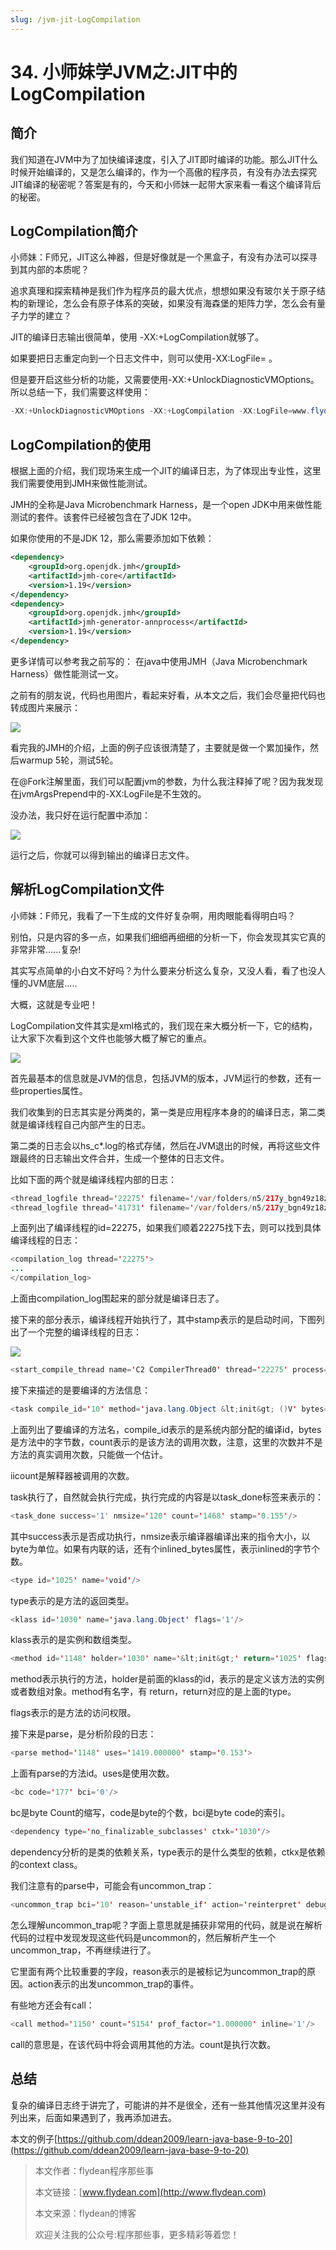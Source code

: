 ```yaml
---
slug: /jvm-jit-LogCompilation
---
```


# 34. 小师妹学JVM之:JIT中的LogCompilation

## 简介

我们知道在JVM中为了加快编译速度，引入了JIT即时编译的功能。那么JIT什么时候开始编译的，又是怎么编译的，作为一个高傲的程序员，有没有办法去探究JIT编译的秘密呢？答案是有的，今天和小师妹一起带大家来看一看这个编译背后的秘密。

## LogCompilation简介

小师妹：F师兄，JIT这么神器，但是好像就是一个黑盒子，有没有办法可以探寻到其内部的本质呢？

追求真理和探索精神是我们作为程序员的最大优点，想想如果没有玻尔关于原子结构的新理论，怎么会有原子体系的突破，如果没有海森堡的矩阵力学，怎么会有量子力学的建立？

JIT的编译日志输出很简单，使用 -XX:+LogCompilation就够了。

如果要把日志重定向到一个日志文件中，则可以使用-XX:LogFile= 。 

但是要开启这些分析的功能，又需要使用-XX:+UnlockDiagnosticVMOptions。 所以总结一下，我们需要这样使用：

~~~java
-XX:+UnlockDiagnosticVMOptions -XX:+LogCompilation -XX:LogFile=www.flydean.com.log
~~~

## LogCompilation的使用

根据上面的介绍，我们现场来生成一个JIT的编译日志，为了体现出专业性，这里我们需要使用到JMH来做性能测试。

JMH的全称是Java Microbenchmark Harness，是一个open JDK中用来做性能测试的套件。该套件已经被包含在了JDK 12中。

如果你使用的不是JDK 12，那么需要添加如下依赖：

~~~xml
<dependency>
    <groupId>org.openjdk.jmh</groupId>
    <artifactId>jmh-core</artifactId>
    <version>1.19</version>
</dependency>
<dependency>
    <groupId>org.openjdk.jmh</groupId>
    <artifactId>jmh-generator-annprocess</artifactId>
    <version>1.19</version>
</dependency>
~~~

更多详情可以参考我之前写的： 在java中使用JMH（Java Microbenchmark Harness）做性能测试一文。

之前有的朋友说，代码也用图片，看起来好看，从本文之后，我们会尽量把代码也转成图片来展示：

![](https://img-blog.csdnimg.cn/20200529101342389.png?x-oss-process=image/watermark,type_ZmFuZ3poZW5naGVpdGk,shadow_0,text_aHR0cDovL3d3dy5mbHlkZWFuLmNvbQ==,size_35,color_8F8F8F,t_70)

看完我的JMH的介绍，上面的例子应该很清楚了，主要就是做一个累加操作，然后warmup 5轮，测试5轮。

在@Fork注解里面，我们可以配置jvm的参数，为什么我注释掉了呢？因为我发现在jvmArgsPrepend中的-XX:LogFile是不生效的。

没办法，我只好在运行配置中添加：

![](https://img-blog.csdnimg.cn/20200529101742580.png?x-oss-process=image/watermark,type_ZmFuZ3poZW5naGVpdGk,shadow_0,text_aHR0cDovL3d3dy5mbHlkZWFuLmNvbQ==,size_35,color_8F8F8F,t_70)

运行之后，你就可以得到输出的编译日志文件。

## 解析LogCompilation文件

小师妹：F师兄，我看了一下生成的文件好复杂啊，用肉眼能看得明白吗？

别怕，只是内容的多一点，如果我们细细再细细的分析一下，你会发现其实它真的非常非常......复杂!

其实写点简单的小白文不好吗？为什么要来分析这么复杂，又没人看，看了也没人懂的JVM底层.....

大概，这就是专业吧！

LogCompilation文件其实是xml格式的，我们现在来大概分析一下，它的结构，让大家下次看到这个文件也能够大概了解它的重点。

![](https://img-blog.csdnimg.cn/20200529222302406.png?x-oss-process=image/watermark,type_ZmFuZ3poZW5naGVpdGk,shadow_0,text_aHR0cDovL3d3dy5mbHlkZWFuLmNvbQ==,size_35,color_8F8F8F,t_70)

首先最基本的信息就是JVM的信息，包括JVM的版本，JVM运行的参数，还有一些properties属性。

我们收集到的日志其实是分两类的，第一类是应用程序本身的的编译日志，第二类就是编译线程自己内部产生的日志。

第二类的日志会以hs_c*.log的格式存储，然后在JVM退出的时候，再将这些文件跟最终的日志输出文件合并，生成一个整体的日志文件。

比如下面的两个就是编译线程内部的日志：

~~~java
<thread_logfile thread='22275' filename='/var/folders/n5/217y_bgn49z18zvjch907xb00000gp/T//hs_c22275_pid83940.log'/>
<thread_logfile thread='41731' filename='/var/folders/n5/217y_bgn49z18zvjch907xb00000gp/T//hs_c41731_pid83940.log'/>
~~~

上面列出了编译线程的id=22275，如果我们顺着22275找下去，则可以找到具体编译线程的日志：

~~~java
<compilation_log thread='22275'>
...
</compilation_log>
~~~

上面由compilation_log围起来的部分就是编译日志了。

接下来的部分表示，编译线程开始执行了，其中stamp表示的是启动时间，下图列出了一个完整的编译线程的日志：

![](https://img-blog.csdnimg.cn/20200529224327438.png?x-oss-process=image/watermark,type_ZmFuZ3poZW5naGVpdGk,shadow_0,text_aHR0cDovL3d3dy5mbHlkZWFuLmNvbQ==,size_35,color_8F8F8F,t_70)

~~~java
<start_compile_thread name='C2 CompilerThread0' thread='22275' process='83940' stamp='0.058'/>
~~~

接下来描述的是要编译的方法信息：

~~~java
<task compile_id='10' method='java.lang.Object &lt;init&gt; ()V' bytes='1' count='1409' iicount='1409' stamp='0.153'>
~~~

上面列出了要编译的方法名，compile_id表示的是系统内部分配的编译id，bytes是方法中的字节数，count表示的是该方法的调用次数，注意，这里的次数并不是方法的真实调用次数，只能做一个估计。

iicount是解释器被调用的次数。

task执行了，自然就会执行完成，执行完成的内容是以task_done标签来表示的：

~~~java
<task_done success='1' nmsize='120' count='1468' stamp='0.155'/>
~~~

其中success表示是否成功执行，nmsize表示编译器编译出来的指令大小，以byte为单位。如果有内联的话，还有个inlined_bytes属性，表示inlined的字节个数。

~~~java
<type id='1025' name='void'/>
~~~

type表示的是方法的返回类型。

~~~java
<klass id='1030' name='java.lang.Object' flags='1'/>
~~~

klass表示的是实例和数组类型。

~~~java
<method id='1148' holder='1030' name='&lt;init&gt;' return='1025' flags='1' bytes='1' compile_id='1' compiler='c1' level='3' iicount='1419'/>
~~~

method表示执行的方法，holder是前面的klass的id，表示的是定义该方法的实例或者数组对象。method有名字，有
return，return对应的是上面的type。

flags表示的是方法的访问权限。

接下来是parse，是分析阶段的日志：

~~~java
<parse method='1148' uses='1419.000000' stamp='0.153'>
~~~

上面有parse的方法id。uses是使用次数。

~~~java
<bc code='177' bci='0'/>
~~~

bc是byte Count的缩写，code是byte的个数，bci是byte code的索引。

~~~java
<dependency type='no_finalizable_subclasses' ctxk='1030'/>
~~~

dependency分析的是类的依赖关系，type表示的是什么类型的依赖，ctkx是依赖的context class。

我们注意有的parse中，可能会有uncommon_trap：

~~~java
<uncommon_trap bci='10' reason='unstable_if' action='reinterpret' debug_id='0' comment='taken never'/>
~~~

怎么理解uncommon_trap呢？字面上意思就是捕获非常用的代码，就是说在解析代码的过程中发现发现这些代码是uncommon的，然后解析产生一个uncommon_trap，不再继续进行了。

它里面有两个比较重要的字段，reason表示的是被标记为uncommon_trap的原因。action表示的出发uncommon_trap的事件。

有些地方还会有call：

~~~java
<call method='1150' count='5154' prof_factor='1.000000' inline='1'/>
~~~

call的意思是，在该代码中将会调用其他的方法。count是执行次数。

## 总结

复杂的编译日志终于讲完了，可能讲的并不是很全，还有一些其他情况这里并没有列出来，后面如果遇到了，我再添加进去。

本文的例子[https://github.com/ddean2009/learn-java-base-9-to-20](https://github.com/ddean2009/learn-java-base-9-to-20)

> 本文作者：flydean程序那些事
> 
> 本文链接：[www.flydean.com](http://www.flydean.com)
> 
> 本文来源：flydean的博客
> 
> 欢迎关注我的公众号:程序那些事，更多精彩等着您！



















